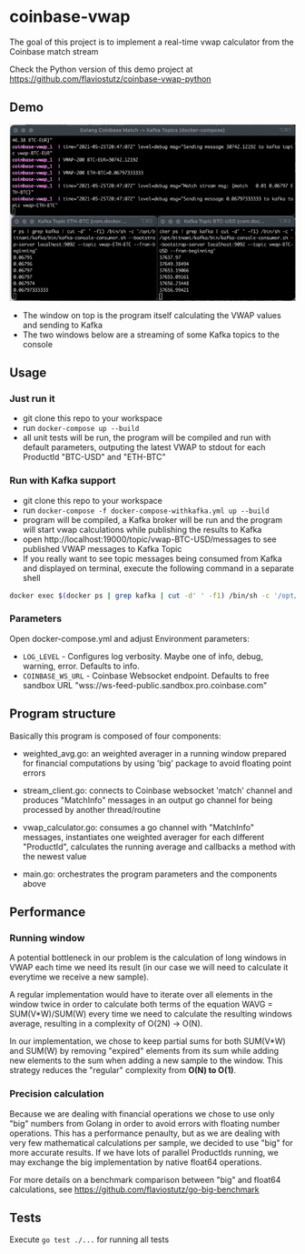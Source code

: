 # coinbase-vwap

The goal of this project is to implement a real-time vwap calculator from the Coinbase match stream

Check the Python version of this demo project at https://github.com/flaviostutz/coinbase-vwap-python

## Demo

<img src="vwap-kafka.gif"/>

* The window on top is the program itself calculating the VWAP values and sending to Kafka
* The two windows below are a streaming of some Kafka topics to the console

## Usage

### Just run it

* git clone this repo to your workspace
* run `docker-compose up --build`
* all unit tests will be run, the program will be compiled and run with default parameters, outputing the latest VWAP to stdout for each ProductId "BTC-USD" and "ETH-BTC"

### Run with Kafka support

* git clone this repo to your workspace
* run `docker-compose -f docker-compose-withkafka.yml up --build`
* program will be compiled, a Kafka broker will be run and the program will start vwap calculations while publishing the results to Kafka
* open http://localhost:19000/topic/vwap-BTC-USD/messages to see published VWAP messages to Kafka Topic
* If you really want to see topic messages being consumed from Kafka and displayed on terminal, execute the following command in a separate shell

```sh
docker exec $(docker ps | grep kafka | cut -d' ' -f1) /bin/sh -c '/opt/bitnami/kafka/bin/kafka-console-consumer.sh --bootstrap-server localhost:9092 --topic vwap-BTC-USD --from-beginning'
```

### Parameters

Open docker-compose.yml and adjust Environment parameters:

* `LOG_LEVEL` - Configures log verbosity. Maybe one of info, debug, warning, error. Defaults to info.
* `COINBASE_WS_URL` - Coinbase Websocket endpoint. Defaults to free sandbox URL "wss://ws-feed-public.sandbox.pro.coinbase.com"

## Program structure

Basically this program is composed of four components:

* weighted_avg.go: an weighted averager in a running window prepared for financial computations by using 'big' package to avoid floating point errors

* stream_client.go: connects to Coinbase websocket 'match' channel and produces "MatchInfo" messages in an output go channel for being processed by another thread/routine

* vwap_calculator.go: consumes a go channel with "MatchInfo" messages, instantiates one weighted averager for each different "ProductId", calculates the running average and callbacks a method with the newest value

* main.go: orchestrates the program parameters and the components above

## Performance

### Running window

A potential bottleneck in our problem is the calculation of long windows in VWAP each time we need its result (in our case we will need to calculate it everytime we receive a new sample).

A regular implementation would have to iterate over all elements in the window twice in order to calculate both terms of the equation WAVG = SUM(V*W)/SUM(W) every time we need to calculate the resulting windows average, resulting in a complexity of O(2N) -> O(N).

In our implementation, we chose to keep partial sums for both SUM(V*W) and SUM(W) by removing "expired" elements from its sum while adding new elements to the sum when adding a new sample to the window. This strategy reduces the "regular" complexity from **O(N) to O(1)**.

### Precision calculation

Because we are dealing with financial operations we chose to use only "big" numbers from Golang in order to avoid errors with floating number operations. This has a performance penaulty, but as we are dealing with very few mathematical calculations per sample, we decided to use "big" for more accurate results. If we have lots of parallel ProductIds running, we may exchange the big implementation by native float64 operations.

For more details on a benchmark comparison between "big" and float64 calculations, see https://github.com/flaviostutz/go-big-benchmark

## Tests

Execute `go test ./...` for running all tests

